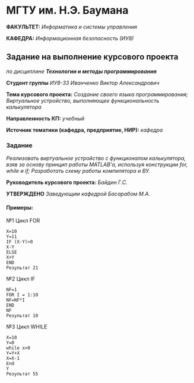 # МГТУ им. Н.Э. Баумана

**ФАКУЛЬТЕТ:** *Информатика и системы управления*

**КАФЕДРА:** *Информационная безопасность (ИУ8)*

## Задание на выполнение курсового проекта
*по дисциплине **Технологии и методы программирования***
 
**Студент группы** *ИУ8-33 Иванченко Виктор Александрович*
 
**Тема курсового проекта:** *Создание своего языка программирования; Виртуальное устройство, выполняющее функциональность калькулятора*
 
**Направленность КП:** *учебный*
 
**Источник тематики (кафедра, предприятие, НИР):** *кафедра*
 
 ### Задание
*Реализовать виртуальное устройство с функционалом калькулятора, взяв за основу принцип работы MATLAB'а, используя конструкции for, while и if; Разработать схему работы компилятора и ВУ.*

**Руководитель курсового проекта:** *Байдин Г.С.*

**УТВЕРЖДЕНО** *Заведующим кафедрой Басарабом М.А.*

#### Примеры:
№1 Цикл FOR
```Проверка условия
X=10
Y=11
IF (X-Y)>0
X-Y
ELSE 
X+Y
END
Результат 21
```

№2 Цикл IF
```Вычисление 10
NF=1
FOR I = 1:10
NF=NF*I
END
NF
Результат 10
```

№3 Цикл WHILE
```Вывод суммы чисел от 1 до 10
X=10
Y=0
while x>0
Y=Y+X
X=X-1
End
Y
Результат 55
```


